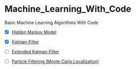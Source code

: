 # Machine_Learning_With_Code
Basic Machine Learning Algorithms With Code

- [x] [Hidden Markov Model](https://github.com/majnas/Machine_Learning_With_Code/tree/master/Hidden_Markov_Model)
- [x] [Kalman-Filter](https://github.com/majnas/Machine_Learning_With_Code/tree/master/Kalamn_Filter)
- [ ] [Extended Kalman-Filter]()
- [ ] [Particle Filtering (Monte Carlo Localization)]()

